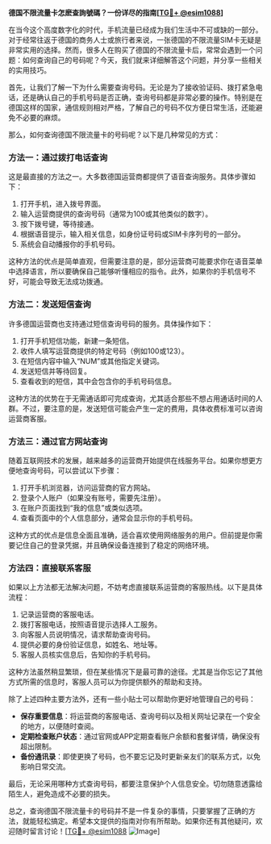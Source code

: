**德国不限流量卡怎麽查詢號碼？一份详尽的指南[[TG💪+ @esim1088](https://t.me/s/esim1088)]**

在当今这个高度数字化的时代，手机流量已经成为我们生活中不可或缺的一部分。对于经常往返于德国的商务人士或旅行者来说，一张德国的不限流量SIM卡无疑是非常实用的选择。然而，很多人在购买了德国的不限流量卡后，常常会遇到一个问题：如何查询自己的号码呢？今天，我们就来详细解答这个问题，并分享一些相关的实用技巧。

首先，让我们了解一下为什么需要查询号码。无论是为了接收验证码、拨打紧急电话，还是确认自己的手机号码是否正确，查询号码都是非常必要的操作。特别是在德国这样的国家，通信规则相对严格，了解自己的号码不仅方便日常生活，还能避免不必要的麻烦。

那么，如何查询德国不限流量卡的号码呢？以下是几种常见的方式：

### 方法一：通过拨打电话查询

这是最直接的方法之一。大多数德国运营商都提供了语音查询服务。具体步骤如下：

1. 打开手机，进入拨号界面。
2. 输入运营商提供的查询号码（通常为100或其他类似的数字）。
3. 按下拨号键，等待接通。
4. 根据语音提示，输入相关信息，如身份证号码或SIM卡序列号的一部分。
5. 系统会自动播报你的手机号码。

这种方法的优点是简单直观，但需要注意的是，部分运营商可能要求你在语音菜单中选择语言，所以要确保自己能够听懂相应的指令。此外，如果你的手机信号不好，可能会导致无法成功拨通。

### 方法二：发送短信查询

许多德国运营商也支持通过短信查询号码的服务。具体操作如下：

1. 打开手机短信功能，新建一条短信。
2. 收件人填写运营商提供的特定号码（例如100或123）。
3. 在短信内容中输入“NUM”或其他指定关键词。
4. 发送短信并等待回复。
5. 查看收到的短信，其中会包含你的手机号码信息。

这种方法的优势在于无需通话即可完成查询，尤其适合那些不想占用通话时间的人群。不过，要注意的是，发送短信可能会产生一定的费用，具体收费标准可以咨询运营商客服。

### 方法三：通过官方网站查询

随着互联网技术的发展，越来越多的运营商开始提供在线服务平台。如果你想更方便地查询号码，可以尝试以下步骤：

1. 打开手机浏览器，访问运营商的官方网站。
2. 登录个人账户（如果没有账号，需要先注册）。
3. 在账户页面找到“我的信息”或类似选项。
4. 查看页面中的个人信息部分，通常会显示你的手机号码。

这种方式的优点是信息全面且准确，适合喜欢使用网络服务的用户。但前提是你需要记住自己的登录凭据，并且确保设备连接到了稳定的网络环境。

### 方法四：直接联系客服

如果以上方法都无法解决问题，不妨考虑直接联系运营商的客服热线。以下是具体流程：

1. 记录运营商的客服电话。
2. 拨打客服电话，按照语音提示选择人工服务。
3. 向客服人员说明情况，请求帮助查询号码。
4. 提供必要的身份验证信息，如姓名、地址等。
5. 客服人员核实信息后，告知你的手机号码。

这种方法虽然稍显繁琐，但在某些情况下是最可靠的途径。尤其是当你忘记了其他方式所需的信息时，客服人员可以为你提供额外的帮助和支持。

除了上述四种主要方法外，还有一些小贴士可以帮助你更好地管理自己的号码：

- **保存重要信息**：将运营商的客服电话、查询号码以及相关网址记录在一个安全的地方，以便随时查阅。
- **定期检查账户状态**：通过官网或APP定期查看账户余额和套餐详情，确保没有超出限制。
- **备份通讯录**：即使更换了号码，也不要忘记及时更新亲友们的联系方式，以免影响日常交流。

最后，无论采用哪种方式查询号码，都要注意保护个人信息安全。切勿随意透露给陌生人，避免造成不必要的损失。

总之，查询德国不限流量卡的号码并不是一件复杂的事情，只要掌握了正确的方法，就能轻松搞定。希望本文提供的指南对你有所帮助。如果你还有其他疑问，欢迎随时留言讨论！[[TG💪+ @esim1088](https://t.me/s/esim1088) ![Image](https://i.postimg.cc/4NQfJmqS/Snipaste-2025-05-13-00-14-12.png)]